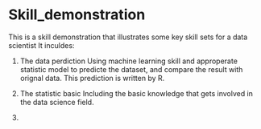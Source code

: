 # Skill_demonstration

This is a skill demonstration that illustrates some key skill sets for a data scientist
It inculdes:

1. The data perdiction
   Using machine learning skill and approperate statistic model to predicte the dataset, and compare the result with orignal data.
   This prediction is written by R.

2. The statistic basic
   Including the basic knowledge that gets involved in the data science field.
   

3. 
